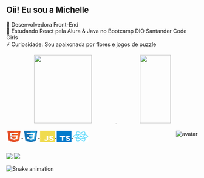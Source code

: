 ## Oii! Eu sou a Michelle

🔭 Desenvolvedora Front-End<br>
🌱 Estudando React pela Alura & Java no Bootcamp DIO Santander Code Girls <br>
⚡ Curiosidade: Sou apaixonada por flores e jogos de puzzle


<div align="center">
  <a href="https://github.com/mmorilhas">
   <img width="55%" height="180em" src="https://github-readme-stats.vercel.app/api?username=mmorilhas&show_icons=true&include_all_commits=true&count_private=true&hide=stars&bg_color=45deg,9772FB,764AF1,764AF1,F32424&icon_color=F32424&title_color=F2F2F2&text_color=F2F2F2"/>
  <img width="40%" height="180em" src="https://github-readme-stats.vercel.app/api/top-langs/?username=mmorilhas&layout=compact&langs_count=7&bg_color=45deg,764AF1,9772FB,9772FB,764AF1&title_color=F2F2F2&text_color=F2F2F2"/>
</div>

<div style="display: inline_block"><br>
   <img align="center" alt="MM-HTML" height="30" width="40" src="https://raw.githubusercontent.com/devicons/devicon/master/icons/html5/html5-original.svg">
  <img align="center" alt="MM-CSS" height="30" width="40" src="https://raw.githubusercontent.com/devicons/devicon/master/icons/css3/css3-original.svg">
  <img align="center" alt="MM-Js" height="30" width="40" src="https://raw.githubusercontent.com/devicons/devicon/master/icons/javascript/javascript-plain.svg">
  <img align="center" alt="MM-Ts" height="30" width="40" src="https://raw.githubusercontent.com/devicons/devicon/master/icons/typescript/typescript-plain.svg">
  <img align="center" alt="MM-React" height="30" width="40" src="https://raw.githubusercontent.com/devicons/devicon/master/icons/react/react-original.svg">
  <img align="right" alt="avatar" height="200"  src="https://user-images.githubusercontent.com/70179922/176975758-02ccfdc7-4dc1-456c-935c-cd3998a1fb93.png">
</div>

  ## 
  
<div> 
  <a href = "mailto:michelle.morilhas@gmail.com"><img src="https://img.shields.io/badge/-Gmail-%23333?style=for-the-badge&logo=gmail&logoColor=white" target="_blank"></a>
  <a href="https://www.linkedin.com/in/michellemorilhas" target="_blank"><img src="https://img.shields.io/badge/-LinkedIn-%230077B5?style=for-the-badge&logo=linkedin&logoColor=white" target="_blank"></a> 
 
  ![Snake animation](https://github.com/mmorilhas/mmorilhas/blob/output/github-contribution-grid-snake.svg)
 </div>
